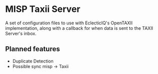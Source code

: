 # MISP Taxii Server

A set of configuration files to use with EclecticIQ's OpenTAXII implementation,
along with a callback for when data is sent to the TAXII Server's inbox.

## Planned features

- Duplicate Detection
- Possible sync misp -> Taxii 

